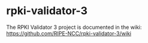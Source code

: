 # rpki-validator-3

The RPKI Validator 3 project is documented in the wiki:
https://github.com/RIPE-NCC/rpki-validator-3/wiki
